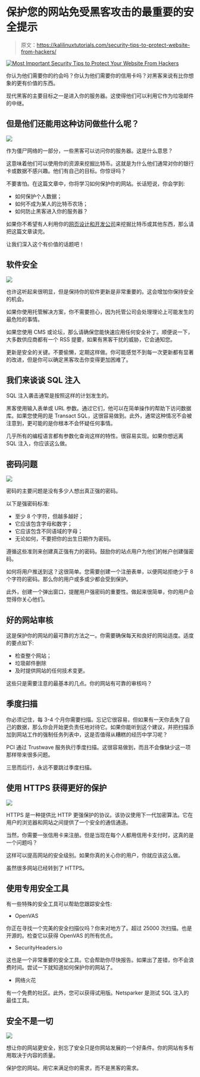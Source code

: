 # 保护您的网站免受黑客攻击的最重要的安全提示

> 原文：<https://kalilinuxtutorials.com/security-tips-to-protect-website-from-hackers/>

[![Most Important Security Tips to Protect Your Website From Hackers](img/0129d43ce86cbc720cbb1ad797119c70.png "Most Important Security Tips to Protect Your Website From Hackers")](https://1.bp.blogspot.com/-UXEkOdA-NvQ/Xf_GUtsfaCI/AAAAAAAAGm4/REeX0Jlip502UXYDoNLjqqxRtsWvF7FjgCLcBGAsYHQ/s1600/Protect%2Bwebsite%2B.png)

你认为他们需要你的约会吗？你认为他们需要你的信用卡吗？对黑客来说有比你想象的更有价值的东西。

现代黑客的主要目标之一是进入你的服务器。这使得他们可以利用它作为垃圾邮件的中继。

## 但是他们还能用这种访问做些什么呢？

![](img/fc0b394ec08bf397987ef757ac86de15.png)

作为僵尸网络的一部分，一些黑客可以访问你的服务器。这是什么意思？

这意味着他们可以使用你的资源来挖掘比特币。这就是为什么他们通常对你的银行卡或数据不感兴趣。他们有自己的目标。你惊讶吗？

不要害怕。在这篇文章中，你将学习如何保护你的网站。长话短说，你会学到:

*   如何保护个人数据；
*   如何不成为某人的比特币农场；
*   如何防止黑客进入你的服务器？

如果你不希望有人利用你的[网页设计和开发公司](https://rondesign.agency/)来挖掘比特币或其他东西，那么请把这篇文章读完。

让我们深入这个有价值的话题吧！

## **软件安全**

![](img/548e69a54b6b4dc6db38837b8f9cb66f.png)

也许这听起来很明显，但是保持你的软件更新是非常重要的。这会增加你保持安全的机会。

如果你使用托管解决方案，你不需要担心，因为托管公司会处理理论上可能发生的最危险的事情。

如果您使用 CMS 或论坛，那么请确保您能快速应用任何安全补丁。顺便说一下，大多数供应商都有一个 RSS 提要，如果有黑客干扰的威胁，它会通知您。

更新是安全的关键。不要偷懒，定期这样做。你可能感觉不到每一次更新都有显著的改进，但是你可以确定黑客攻击你变得更加困难了。

## **我们来谈谈 SQL 注入**

SQL 注入袭击通常是按照这样的计划发生的。

黑客使用输入表单或 URL 参数。通过它们，他可以在简单操作的帮助下访问数据库。如果您使用的是 Transact SQL，这很容易做到。此外，通常这种情况不会被注意到，更可能的是你根本不会怀疑任何事情。

几乎所有的编程语言都有参数化查询这样的特性。很容易实现。如果你想远离 SQL 注入，你应该这么做。

## **密码问题**

![](img/ba937e45e9487a155b31ba7898d26cb9.png)

密码的主要问题是没有多少人想出真正强的密码。

以下是强密码标准:

*   至少 8 个字符，但越多越好；
*   它应该包含字母和数字；
*   它应该包含不同语域的字母；
*   无论如何，不要把你的出生日期作为密码。

遵循这些准则来创建真正强有力的密码。鼓励你的站点用户为他们的帐户创建强密码。

如何将用户推送到这？这很简单。您需要创建一个注册表单，以便网站拒绝少于 8 个字符的密码。那么你的用户或多或少都会受到保护。

此外，创建一个弹出窗口，提醒用户强密码的重要性。做起来很简单，你的用户会觉得你关心他们。

## **好的网站审核**

这是保护你的网站的最可靠的方法之一。你需要确保每天和良好的网站适度。适度的要点如下:

*   检查整个网站；
*   垃圾邮件删除
*   及时提供网站的任何技术变更。

这些只是需要注意的最基本的几点。你的网站有可靠的审核吗？

## **季度扫描**

你必须记住，每 3-4 个月你需要扫描。忘记它很容易，但如果有一天你丢失了自己的数据，那么你会开始更负责任地对待它。如果你能听到这个建议，并把扫描添加到网站工作的强制任务列表中，这是否值得从糟糕的经历中学习呢？

PCI 通过 Trustwave 服务执行季度扫描。这很容易做到，而且不会像缺少这一项那样带来很多问题。

三思而后行，永远不要跳过季度扫描。

## **使用 HTTPS 获得更好的保护**

![](img/7dca95701c9e49acc7d24256d6f5d8ef.png)

HTTPS 是一种提供比 HTTP 更强保护的协议。该协议使用下一代加密算法。它在用户的浏览器和网站之间提供了一个安全的通信通道。

当然，你需要一张信用卡来注册。但是当现在每个人都用信用卡支付时，这真的是一个问题吗？

这样可以提高网站的安全级别。如果你真的关心你的用户，你就应该这么做。

虽然很多网站已经转到了 HTTPS。

## **使用专用安全工具**

有一些特殊的安全工具可以帮助您跟踪安全性:

*   OpenVAS

你正在寻找一个完美的安全扫描仪吗？你来对地方了。超过 25000 次扫描。也是开源的。检查它以获得 OpenVAS 的所有优点。

*   SecurityHeaders.io

这也是一个非常重要的安全工具。它会帮助你尽快报告。如果出了差错，你不会浪费时间。尝试一下就知道如何保护你的网站了。

*   网络火花

有一个免费的社区。此外，您可以获得试用版。Netsparker 是测试 SQL 注入的最佳工具。

## **安全不是一切**

![](img/a65859385fbf7c4d74b7026a37e47025.png)

想让你的网站更安全，别忘了安全只是你网站发展的一个好条件。你的网站有多有用取决于内容的质量。

保护您的网站。用它来满足你的需求，而不是黑客的需求。